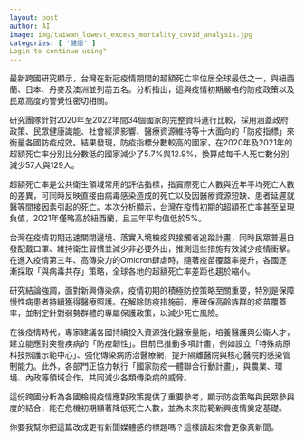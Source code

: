 ```yaml
---
layout: post
author: AI
image: img/taiwan_lowest_excess_mortality_covid_analysis.jpg
categories: [ '健康' ]
Login to continue using"
---
```

最新跨國研究顯示，台灣在新冠疫情期間的超額死亡率位居全球最低之一，與紐西蘭、日本、丹麥及澳洲並列前五名。分析指出，這與疫情初期嚴格的防疫政策以及民眾高度的警覺性密切相關。  

研究團隊針對2020年至2022年間34個國家的完整資料進行比較，採用涵蓋政府政策、民眾健康識能、社會經濟影響、醫療資源維持等十大面向的「防疫指標」來衡量各國防疫成效。結果發現，防疫指標分數較高的國家，在2020年及2021年的超額死亡率分別比分數低的國家減少了5.7%與12.9%，換算成每千人死亡數分別減少57人與129人。  

超額死亡率是公共衛生領域常用的評估指標，指實際死亡人數與近年平均死亡人數的差異，可同時反映直接由病毒感染造成的死亡以及因醫療資源短缺、患者延遲就醫等間接因素引起的死亡。本次分析顯示，台灣在疫情初期的超額死亡率甚至呈現負值，2021年僅略高於紐西蘭，且三年平均值低於5%。  

台灣在疫情初期迅速關閉邊境、落實入境檢疫與接觸者追蹤計畫，同時民眾普遍自發配戴口罩、維持衛生習慣並減少非必要外出，推測這些措施有效減少疫情衝擊。在進入疫情第三年、高傳染力的Omicron肆虐時，隨著疫苗覆蓋率提升，各國逐漸採取「與病毒共存」策略，全球各地的超額死亡率差距也趨於縮小。  

研究結論強調，面對新興傳染病，疫情初期的積極防控策略至關重要，特別是保障慢性病患者持續獲得醫療照護。在解除防疫措施前，應確保高齡族群的疫苗覆蓋率，並制定針對弱勢群體的專屬保護政策，以減少死亡風險。  

在後疫情時代，專家建議各國持續投入資源強化醫療量能，培養醫護與公衛人才，建立能應對突發疾病的「防疫韌性」。目前已推動多項計畫，例如設立「特殊病原科技照護示範中心」、強化傳染病防治醫療網，提升隔離醫院與核心醫院的感染管制能力。此外，各部門正協力執行「國家防疫一體聯合行動計畫」，與農業、環境、內政等領域合作，共同減少各類傳染病的威脅。  

這份跨國分析為各國檢視疫情應對政策提供了重要參考，顯示防疫策略與民眾參與度的結合，能在危機初期顯著降低死亡人數，並為未來防範新興疫情奠定基礎。  

你要我幫你把這篇改成更有新聞媒體感的標題嗎？這樣讀起來會更像真新聞。
